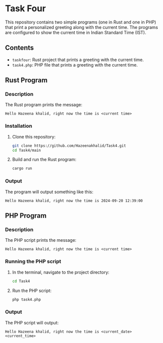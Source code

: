 # Task Four

This repository contains two simple programs (one in Rust and one in PHP) that print a personalized greeting along with the current time. The programs are configured to show the current time in Indian Standard Time (IST).

## Contents

- `taskfour`: Rust project that prints a greeting with the current time.
- `task4.php`: PHP file that prints a greeting with the current time.

## Rust Program

### Description

The Rust program prints the message:

```
Hello Hazeena khalid, right now the time is <current time>
```

### Installation

1. Clone this repository:

    ```bash
    git clone https://github.com/Hazeenakhalid/Task4.git
    cd Task4/main
    ```

2. Build and run the Rust program:

    ```bash
    cargo run
    ```

### Output

The program will output something like this:

```
Hello Hazeena khalid, right now the time is 2024-09-20 12:39:00
```

## PHP Program

### Description

The PHP script prints the message:

```
Hello Hazeena khalid, right now the time is <current time>
```

### Running the PHP script

1. In the terminal, navigate to the project directory:

    ```bash
    cd Task4
    ```

2. Run the PHP script:

    ```bash
    php task4.php
    ```

### Output

The PHP script will output:

```
Hello Hazeena khalid, right now the time is <current_date> <current_time>
```
